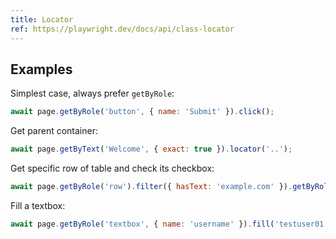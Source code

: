 ```yaml
---
title: Locator
ref: https://playwright.dev/docs/api/class-locator
---
```


## Examples

Simplest case, always prefer `getByRole`:

```js
await page.getByRole('button', { name: 'Submit' }).click();
```

Get parent container:

```js
await page.getByText('Welcome', { exact: true }).locator('..');
```

Get specific row of table and check its checkbox:

```js
await page.getByRole('row').filter({ hasText: 'example.com' }).getByRole('checkbox').check();
```

Fill a textbox:

```js
await page.getByRole('textbox', { name: 'username' }).fill('testuser01');
```
